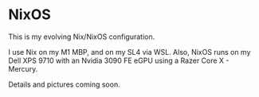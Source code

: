 # NixOS
This is my evolving Nix/NixOS configuration. 

I use Nix on my M1 MBP, and on my SL4 via WSL. Also, NixOS runs on my Dell XPS 9710 with an Nvidia 3090 FE eGPU using a Razer Core X - Mercury. 

Details and pictures coming soon.
